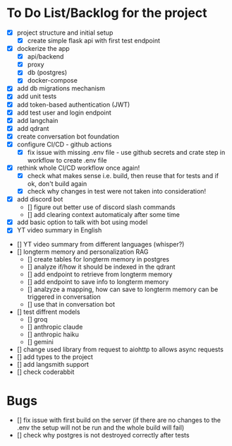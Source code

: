 # To Do List/Backlog for the project
- [x] project structure and initial setup
    - [x] create simple flask api with first test endpoint
- [x] dockerize the app
    - [x] api/backend
    - [x] proxy
    - [x] db (postgres)
    - [x] docker-compose
- [x] add db migrations mechanism
- [x] add unit tests
- [x] add token-based authentication (JWT)
- [x] add test user and login endpoint
- [x] add langchain
- [x] add qdrant
- [x] create conversation bot foundation
- [x] configure CI/CD - github actions
    - [x] fix issue with missing .env file - use github secrets and crate step in workflow to create .env file
- [x] rethink whole CI/CD workflow once again!
    - [x] check what makes sense i.e. build, then reuse that for tests and if ok, don't build again
    - [x] check why changes in test were not taken into consideration!
- [x] add discord bot
    - [] figure out better use of discord slash commands
    - [] add clearing context automaticaly after some time
- [x] add basic option to talk with bot using model
- [x] YT video summary in English
- [] YT video summary from different languages (whisper?)
- [] longterm memory and personalization RAG
    - [] create tables for longterm memory in postgres
    - [] analyze if/how it should be indexed in the qdrant
    - [] add endpoint to retrieve from longterm memory
    - [] add endpoint to save info to longterm memory
    - [] analzyze a mapping, how can save to longterm memory can be triggered in conversation
    - [] use that in conversation bot
- [] test diffrent models
    - [] groq
    - [] anthropic claude
    - [] anthropic haiku
    - [] gemini
- [] change used library from request to aiohttp to allows async requests
- [] add types to the project
- [] add langsmith support
- [] check coderabbit

# Bugs
- [] fix issue with first build on the server (if there are no changes to the .env the setup will not be run and the whole build will fail)
- [] check why postgres is not destroyed correctly after tests
